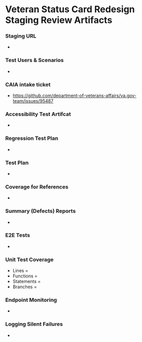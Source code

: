 # Veteran Status Card Redesign Staging Review Artifacts  

### Staging URL
- 

### Test Users & Scenarios
- 

### CAIA intake ticket
- https://github.com/department-of-veterans-affairs/va.gov-team/issues/95487 
  
### Accessibility Test Artifcat
- 

### Regression Test Plan
- 
  
### Test Plan
- 

### Coverage for References
- 

### Summary (Defects) Reports
- 

### E2E Tests
- 

### Unit Test Coverage
- Lines = 
- Functions = 
- Statements = 
- Branches = 

### Endpoint Monitoring
- 

### Logging Silent Failures
-

